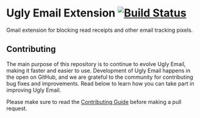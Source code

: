 # Ugly Email Extension [![Build Status](https://travis-ci.com/OneClickLab/ugly-email-extension.svg?branch=master)](https://travis-ci.com/OneClickLab/ugly-email-extension)
Gmail extension for blocking read receipts and other email tracking pixels.

## Contributing
The main purpose of this repository is to continue to evolve Ugly Email, making it faster and easier to use. Development of Ugly Email happens in the open on GitHub, and we are grateful to the community for contributing bug fixes and improvements. Read below to learn how you can take part in improving Ugly Email.

Please make sure to read the [Contributing Guide](https://github.com/OneClickLab/ugly-email-extension/blob/dev/.github/CONTRIBUTING.md) before making a pull request. 
